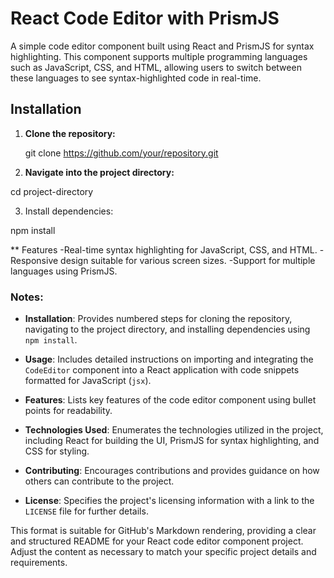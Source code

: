 # React Code Editor with PrismJS

A simple code editor component built using React and PrismJS for syntax highlighting. This component supports multiple programming languages such as JavaScript, CSS, and HTML, allowing users to switch between these languages to see syntax-highlighted code in real-time.

## Installation

1. **Clone the repository:**

   git clone https://github.com/your/repository.git

2. **Navigate into the project directory:**

cd project-directory

3. Install dependencies:

npm install

** Features
-Real-time syntax highlighting for JavaScript, CSS, and HTML.
-Responsive design suitable for various screen sizes.
-Support for multiple languages using PrismJS.


### Notes:

- **Installation**: Provides numbered steps for cloning the repository, navigating to the project directory, and installing dependencies using `npm install`.
  
- **Usage**: Includes detailed instructions on importing and integrating the `CodeEditor` component into a React application with code snippets formatted for JavaScript (`jsx`).

- **Features**: Lists key features of the code editor component using bullet points for readability.

- **Technologies Used**: Enumerates the technologies utilized in the project, including React for building the UI, PrismJS for syntax highlighting, and CSS for styling.

- **Contributing**: Encourages contributions and provides guidance on how others can contribute to the project.

- **License**: Specifies the project's licensing information with a link to the `LICENSE` file for further details.

This format is suitable for GitHub's Markdown rendering, providing a clear and structured README for your React code editor component project. Adjust the content as necessary to match your specific project details and requirements.
